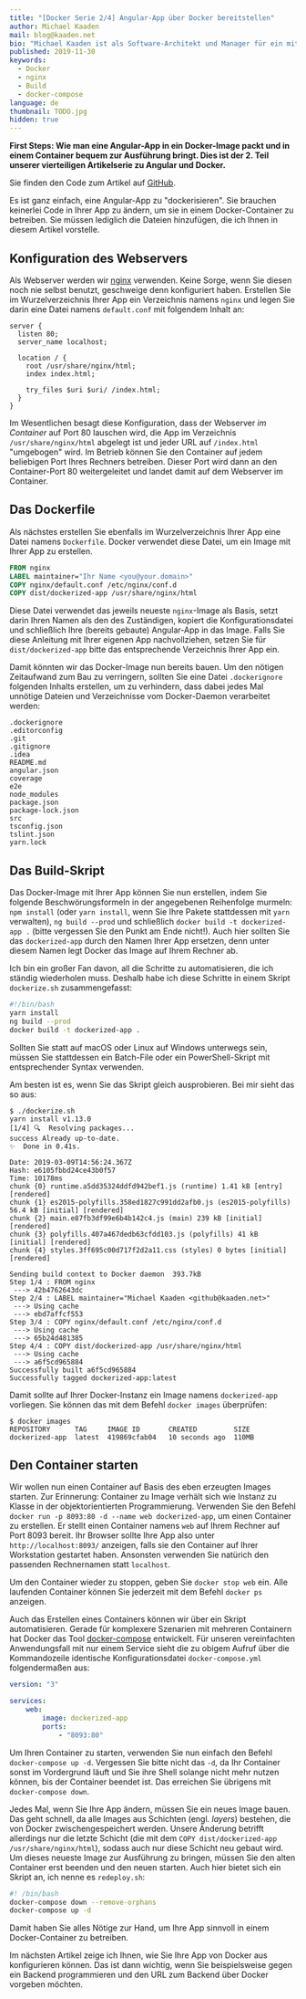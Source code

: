 ```yaml
---
title: "[Docker Serie 2/4] Angular-App über Docker bereitstellen"
author: Michael Kaaden
mail: blog@kaaden.net
bio: "Michael Kaaden ist als Software-Architekt und Manager für ein mittelständisches Unternehmen in Nürnberg tätig. Dort ist er für die technische Seite einer Cloud-Produktline verantwortlich. In dieser Eigenschaft kümmert er sich trotz seiner grundsätzlichen Affinität zu Angular nicht nur um Frontends, sondern neben der Gesamtarchitektur unter anderem auch um APIs, Backends, Datenbanken sowie Software-Entwicklungs- und Build-Prozesse. Wenn er in seiner Freizeit nicht gerade mit seiner Familie unterwegs ist, Full-Stack Developer spielt oder seine Nase in neue Technologien steckt, versucht er, seinen Laufstil zu verbessern und endlich den für ihn perfekten Fotoapparat zu finden."
published: 2019-11-30
keywords:
  - Docker
  - nginx
  - Build
  - docker-compose
language: de
thumbnail: TODO.jpg
hidden: true 
---
```


**First Steps: Wie man eine Angular-App in ein Docker-Image packt und in einem Container bequem zur Ausführung bringt.
Dies ist der 2. Teil unserer vierteiligen Artikelserie zu Angular und Docker.**

Sie finden den Code zum Artikel auf
[GitHub](https://github.com/MichaelKaaden/dockerized-app/tree/master/Part-1-Simple-Case).

Es ist ganz einfach, eine Angular-App zu "dockerisieren". Sie brauchen keinerlei Code in Ihrer App zu ändern, um sie in einem Docker-Container zu betreiben.
Sie müssen lediglich die Dateien hinzufügen, die ich Ihnen in diesem Artikel vorstelle.

## Konfiguration des Webservers

Als Webserver werden wir [nginx](http://nginx.org/) verwenden.
Keine Sorge, wenn Sie diesen noch nie selbst benutzt, geschweige denn konfiguriert haben.
Erstellen Sie im Wurzelverzeichnis Ihrer App ein Verzeichnis namens `nginx` und legen Sie darin eine Datei namens `default.conf` mit folgendem Inhalt an:

```nginx
server {
  listen 80;
  server_name localhost;

  location / {
    root /usr/share/nginx/html;
    index index.html;

    try_files $uri $uri/ /index.html;
  }
}
```

Im Wesentlichen besagt diese Konfiguration, dass der Webserver _im Container_
auf Port 80 lauschen wird, die App im Verzeichnis `/usr/share/nginx/html` abgelegt ist und jeder URL auf `/index.html` "umgebogen" wird.
Im Betrieb können Sie den Container auf jedem beliebigen Port Ihres Rechners betreiben.
Dieser Port wird dann an den Container-Port 80 weitergeleitet und landet damit auf dem Webserver im Container.

## Das Dockerfile

Als nächstes erstellen Sie ebenfalls im Wurzelverzeichnis Ihrer App eine Datei
namens `Dockerfile`.
Docker verwendet diese Datei, um ein Image mit Ihrer App zu erstellen.

```dockerfile
FROM nginx
LABEL maintainer="Ihr Name <you@your.domain>"
COPY nginx/default.conf /etc/nginx/conf.d
COPY dist/dockerized-app /usr/share/nginx/html
```

Diese Datei verwendet das jeweils neueste `nginx`-Image als Basis, setzt darin Ihren Namen als den des Zuständigen, kopiert die Konfigurationsdatei und schließlich Ihre (bereits gebaute) Angular-App in das Image.
Falls Sie diese Anleitung mit Ihrer eigenen App nachvollziehen, setzen Sie für `dist/dockerized-app` bitte das entsprechende Verzeichnis Ihrer App ein.

Damit könnten wir das Docker-Image nun bereits bauen.
Um den nötigen Zeitaufwand zum Bau zu verringern, sollten Sie eine Datei `.dockerignore` folgenden Inhalts erstellen, um zu verhindern, dass dabei jedes Mal unnötige Dateien und Verzeichnisse vom Docker-Daemon verarbeitet werden:

```
.dockerignore
.editorconfig
.git
.gitignore
.idea
README.md
angular.json
coverage
e2e
node_modules
package.json
package-lock.json
src
tsconfig.json
tslint.json
yarn.lock
```

## Das Build-Skript

Das Docker-Image mit Ihrer App können Sie nun erstellen, indem Sie folgende Beschwörungsformeln in der angegebenen Reihenfolge murmeln: `npm install` (oder `yarn install`, wenn Sie Ihre Pakete stattdessen mit `yarn` verwalten), `ng build --prod` und schließlich `docker build -t dockerized-app .` (bitte vergessen Sie den Punkt am Ende nicht!).
Auch hier sollten Sie das `dockerized-app` durch den Namen Ihrer App ersetzen, denn unter diesem Namen legt Docker das Image auf Ihrem Rechner ab.

Ich bin ein großer Fan davon, all die Schritte zu automatisieren, die ich ständig wiederholen muss. Deshalb habe ich diese Schritte in einem Skript `dockerize.sh` zusammengefasst:

```bash
#!/bin/bash
yarn install
ng build --prod
docker build -t dockerized-app .
```

Sollten Sie statt auf macOS oder Linux auf Windows unterwegs sein, müssen Sie stattdessen ein Batch-File oder ein PowerShell-Skript mit entsprechender Syntax verwenden.

Am besten ist es, wenn Sie das Skript gleich ausprobieren. Bei mir sieht das so aus:

```console
$ ./dockerize.sh
yarn install v1.13.0
[1/4] 🔍  Resolving packages...
success Already up-to-date.
✨  Done in 0.41s.

Date: 2019-03-09T14:56:24.367Z
Hash: e6105fbbd24ce43b0f57
Time: 10178ms
chunk {0} runtime.a5dd35324ddfd942bef1.js (runtime) 1.41 kB [entry] [rendered]
chunk {1} es2015-polyfills.358ed1827c991dd2afb0.js (es2015-polyfills) 56.4 kB [initial] [rendered]
chunk {2} main.e87fb3df99e6b4b142c4.js (main) 239 kB [initial] [rendered]
chunk {3} polyfills.407a467dedb63cfdd103.js (polyfills) 41 kB [initial] [rendered]
chunk {4} styles.3ff695c00d717f2d2a11.css (styles) 0 bytes [initial] [rendered]

Sending build context to Docker daemon  393.7kB
Step 1/4 : FROM nginx
 ---> 42b4762643dc
Step 2/4 : LABEL maintainer="Michael Kaaden <github@kaaden.net>"
 ---> Using cache
 ---> ebd7affcf553
Step 3/4 : COPY nginx/default.conf /etc/nginx/conf.d
 ---> Using cache
 ---> 65b24d481385
Step 4/4 : COPY dist/dockerized-app /usr/share/nginx/html
 ---> Using cache
 ---> a6f5cd965884
Successfully built a6f5cd965884
Successfully tagged dockerized-app:latest
```

Damit sollte auf Ihrer Docker-Instanz ein Image namens `dockerized-app` vorliegen.
Sie können das mit dem Befehl `docker images` überprüfen:

```console
$ docker images
REPOSITORY      TAG     IMAGE ID       CREATED         SIZE
dockerized-app  latest  419869cfab04   10 seconds ago  110MB
```

## Den Container starten

Wir wollen nun einen Container auf Basis des eben erzeugten Images starten.
Zur Erinnerung: Container zu Image verhält sich wie Instanz zu Klasse in der objektorientierten Programmierung.
Verwenden Sie den Befehl `docker run -p 8093:80 -d --name web dockerized-app`, um einen Container zu erstellen.
Er stellt einen Container namens `web` auf Ihrem Rechner auf Port 8093 bereit.
Ihr Browser sollte Ihre App also unter `http://localhost:8093/` anzeigen, falls sie den Container auf Ihrer Workstation gestartet haben.
Ansonsten verwenden Sie natürich den passenden Rechnernamen statt `localhost`.

Um den Container wieder zu stoppen, geben Sie `docker stop web` ein.
Alle laufenden Container können Sie jederzeit mit dem Befehl `docker ps` anzeigen.

Auch das Erstellen eines Containers können wir über ein Skript automatisieren.
Gerade für komplexere Szenarien mit mehreren Containern hat Docker das Tool [docker-compose](https://docs.docker.com/compose/) entwickelt.
Für unseren vereinfachten Anwendungsfall mit nur einem Service sieht die zu obigem Aufruf
über die Kommandozeile identische Konfigurationsdatei `docker-compose.yml` folgendermaßen aus:

```yaml
version: "3"

services:
    web:
        image: dockerized-app
        ports:
            - "8093:80"
```

Um Ihren Container zu starten, verwenden Sie nun einfach den Befehl `docker-compose up -d`.
Vergessen Sie bitte nicht das `-d`, da Ihr Container sonst im Vordergrund läuft und Sie ihre Shell solange nicht mehr nutzen können, bis der Container beendet ist.
Das erreichen Sie übrigens mit `docker-compose down`.

Jedes Mal, wenn Sie Ihre App ändern, müssen Sie ein neues Image bauen.
Das geht schnell, da alle Images aus Schichten (engl. _layers_) bestehen, die von Docker zwischengespeichert werden.
Unsere Änderung betrifft allerdings nur die letzte Schicht (die mit dem
`COPY dist/dockerized-app /usr/share/nginx/html`), sodass auch nur diese Schicht neu gebaut wird.
Um dieses neueste Image zur Ausführung zu bringen, müssen Sie den alten Container erst beenden und den neuen starten.
Auch hier bietet sich ein Skript an, ich nenne es `redeploy.sh`:

```bash
#! /bin/bash
docker-compose down --remove-orphans
docker-compose up -d
```

Damit haben Sie alles Nötige zur Hand, um Ihre App sinnvoll in einem Docker-Container zu betreiben.

Im nächsten Artikel zeige ich Ihnen, wie Sie Ihre App von Docker aus konfigurieren können. Das ist dann wichtig, wenn Sie beispielsweise gegen ein Backend programmieren und den URL zum Backend über Docker vorgeben möchten.
